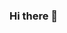 ### Hi there 👋

<!--
**wolfsinem/wolfsinem** is a ✨ _special_ ✨ repository because its `README.md` (this file) appears on your GitHub profile.

- 🔭 I’m currently working on ML Product Tagging and Data Science
- 🌱 I’m currently learning ...
- 👯 I’m looking to collaborate on ...
- 🤔 I’m looking for help with ...
- 💬 Ask me about ...
- 📫 How to reach me: ...
- 😄 Pronouns: ...
- ⚡ Fun fact: ...
-->
